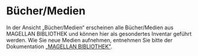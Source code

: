 # Bücher/Medien

In der Ansicht „Bücher/Medien“ erscheinen alle Bücher/Medien aus MAGELLAN BIBLIOTHEK und können hier als gesondertes Inventar geführt werden. Wie Sie neue Medien aufnehmen, entnehmen Sie bitte der Dokumentation [„MAGELLAN BIBLIOTHEK"](https://doc.magellan6-bibliothek.stueber.de/).
